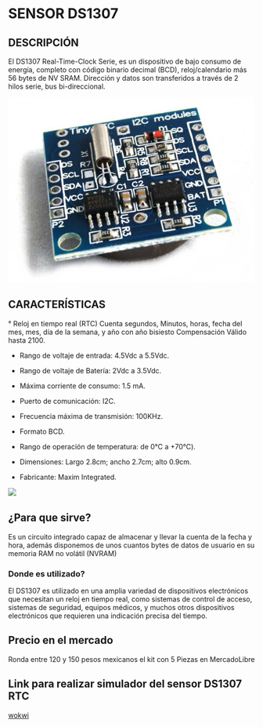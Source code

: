 

# SENSOR DS1307

## DESCRIPCIÓN
El DS1307 Real-Time-Clock Serie, es un dispositivo de bajo consumo de energía,
completo con código binario decimal (BCD), reloj/calendario más 56 bytes de NV SRAM.
Dirección y datos son transferidos a través de 2 hilos serie, bus bi-direccional.

![DS1307](https://github.com/tectijuana/git-fundamentos-JoseAPulido/blob/main/imagenes/Modulo-RTC-DS1307-CON-MEMORIA-32K-ARTC1307-imagen-1.jpg?raw=true)

## CARACTERÍSTICAS
° Reloj en tiempo real (RTC) Cuenta segundos, Minutos, horas, fecha del mes, mes, día
de la semana, y año con año bisiesto Compensación Válido hasta 2100.


* Rango de voltaje de entrada: 4.5Vdc a 5.5Vdc.

* Rango de voltaje de Batería: 2Vdc a 3.5Vdc.

* Máxima corriente de consumo: 1.5 mA.

* Puerto de comunicación: I2C.

* Frecuencia máxima de transmisión: 100KHz.

* Formato BCD.

* Rango de operación de temperatura: de 0℃ a +70℃).

* Dimensiones: Largo 2.8cm; ancho 2.7cm; alto 0.9cm.

* Fabricante: Maxim Integrated.

![](https://github.com/tectijuana/git-fundamentos-JoseAPulido/blob/main/circuito.png?raw=true)

## ¿Para que sirve?
Es un circuito integrado capaz de almacenar y llevar la cuenta de la fecha y hora, 
además disponemos de unos cuantos bytes de datos de usuario en su memoria RAM no volátil (NVRAM)
### Donde es utilizado?
El DS1307 es utilizado en una amplia variedad de dispositivos electrónicos que necesitan un reloj en tiempo real, como sistemas de control de acceso, sistemas de seguridad, equipos médicos, y muchos otros dispositivos electrónicos que requieren una indicación precisa del tiempo.

## Precio en el mercado
Ronda entre 120 y 150 pesos mexicanos el kit con 5 Piezas en MercadoLibre

## Link para realizar simulador del sensor DS1307 RTC

[wokwi](https://wokwi.com/projects/359738889124050945)
